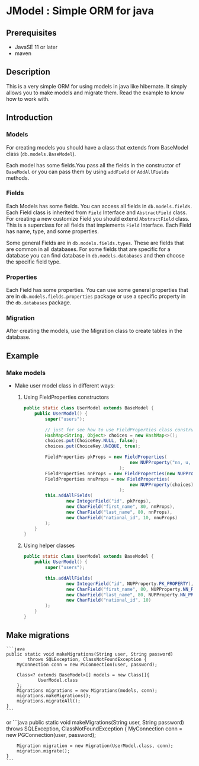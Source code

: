 
# JModel : Simple ORM for java

## Prerequisites
* JavaSE 11 or later
* maven

## Description
This is a very simple ORM for using models in java like hibernate.
It simply allows you to make models and migrate them. Read the example
to know how to work with.

## Introduction

### Models
For creating models you should have a class that extends from BaseModel class
(`db.models.BaseModel`).

Each model has some fields.You pass all the fields in the constructor of
`BaseModel` or you can pass them by using `addField` or `AddAllFields` methods.

### Fields
Each Models has some fields. You can access all fields in
`db.models.fields`. Each Field class is inherited from `Field`
Interface and `AbstractField` class. For creating a new customize Field you
should extend `AbstractField` class. This is a superclass for all fields that
implements `Field` Interface. Each Field has name, type, and some properties.

Some general Fields are in `db.models.fields.types`. These are fields that are
common in all databases. For some fields that are specific for a database you
can find database in `db.models.databases` and then choose the specific field
type.

### Properties
Each Field has some properties. You can use some general properties that are
in `db.models.fields.properties` package or use a specific property in the
`db.databases` package.

### Migration
After creating the models, use the Migration class to create tables in the
database.

## Example
### Make models
* Make user model class in different ways:
    1. Using FieldProperties constructors
        ```java
        public static class UserModel extends BaseModel {
            public UserModel() {
                super("users");

                // just for see how to use FieldProperties class constructors
                HashMap<String, Object> choices = new HashMap<>();
                choices.put(ChoiceKey.NULL, false);
                choices.put(ChoiceKey.UNIQUE, true);

                FieldProperties pkProps = new FieldProperties(
                                                new NUPProperty("nn, u, p")
                                            );
                FieldProperties nnProps = new FieldProperties(new NUPProperty(4));
                FieldProperties nnuProps = new FieldProperties(
                                                new NUPProperty(choices)
                                            );
                this.addAllFields(
                        new IntegerField("id", pkProps),
                        new CharField("first_name", 80, nnProps),
                        new CharField("last_name", 80, nnProps),
                        new CharField("national_id", 10, nnuProps)
                );
            }
        }
        ```
    2. Using helper classes

        ```java
        public static class UserModel extends BaseModel {
            public UserModel() {
                super("users");

                this.addAllFields(
                        new IntegerField("id", NUPProperty.PK_PROPERTY),
                        new CharField("first_name", 80, NUPProperty.NN_PROPERTY),
                        new CharField("last_name", 80, NUPProperty.NN_PROPERTY),
                        new CharField("national_id", 10)
                );
            }
        }
        ```
## Make migrations
    ```java
    public static void makeMigrations(String user, String password)
            throws SQLException, ClassNotFoundException {
        MyConnection conn = new PGConnection(user, password);

        Class<? extends BaseModel>[] models = new Class[]{
                UserModel.class
        };
        Migrations migrations = new Migrations(models, conn);
        migrations.makeMigrations();
        migrations.migrateAll();
    }
    ```
or
    ```java
    public static void makeMigrations(String user, String password)
            throws SQLException, ClassNotFoundException {
        MyConnection conn = new PGConnection(user, password);

        Migration migration = new Migration(UserModel.class, conn);
        migration.migrate();
    }
    ```
